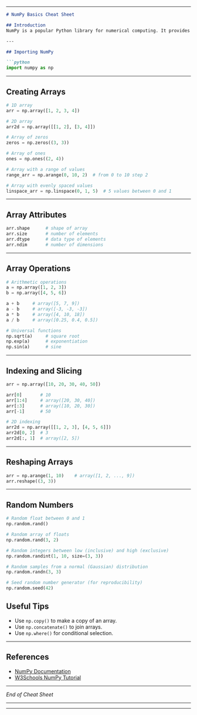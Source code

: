 

---

````markdown
# NumPy Basics Cheat Sheet

## Introduction
NumPy is a popular Python library for numerical computing. It provides support for arrays, matrices, and many mathematical functions.

---

## Importing NumPy

```python
import numpy as np
````

---

## Creating Arrays

```python
# 1D array
arr = np.array([1, 2, 3, 4])

# 2D array
arr2d = np.array([[1, 2], [3, 4]])

# Array of zeros
zeros = np.zeros((3, 3))

# Array of ones
ones = np.ones((2, 4))

# Array with a range of values
range_arr = np.arange(0, 10, 2)  # from 0 to 10 step 2

# Array with evenly spaced values
linspace_arr = np.linspace(0, 1, 5)  # 5 values between 0 and 1
```

---

## Array Attributes

```python
arr.shape      # shape of array
arr.size       # number of elements
arr.dtype      # data type of elements
arr.ndim       # number of dimensions
```

---

## Array Operations

```python
# Arithmetic operations
a = np.array([1, 2, 3])
b = np.array([4, 5, 6])

a + b     # array([5, 7, 9])
a - b     # array([-3, -3, -3])
a * b     # array([4, 10, 18])
a / b     # array([0.25, 0.4, 0.5])

# Universal functions
np.sqrt(a)     # square root
np.exp(a)      # exponentiation
np.sin(a)      # sine
```

---

## Indexing and Slicing

```python
arr = np.array([10, 20, 30, 40, 50])

arr[0]       # 10
arr[1:4]     # array([20, 30, 40])
arr[:3]      # array([10, 20, 30])
arr[-1]      # 50

# 2D indexing
arr2d = np.array([[1, 2, 3], [4, 5, 6]])
arr2d[0, 2]  # 3
arr2d[:, 1]  # array([2, 5])
```

---

## Reshaping Arrays

```python
arr = np.arange(1, 10)    # array([1, 2, ..., 9])
arr.reshape((3, 3))
```

---

## Random Numbers

```python
# Random float between 0 and 1
np.random.rand()

# Random array of floats
np.random.rand(3, 2)

# Random integers between low (inclusive) and high (exclusive)
np.random.randint(1, 10, size=(3, 3))

# Random samples from a normal (Gaussian) distribution
np.random.randn(3, 3)

# Seed random number generator (for reproducibility)
np.random.seed(42)
```
## Useful Tips

* Use `np.copy()` to make a copy of an array.
* Use `np.concatenate()` to join arrays.
* Use `np.where()` for conditional selection.

---

## References

* [NumPy Documentation](https://numpy.org/doc/)
* [W3Schools NumPy Tutorial](https://www.w3schools.com/python/numpy_intro.asp)

---

*End of Cheat Sheet*

---

---


